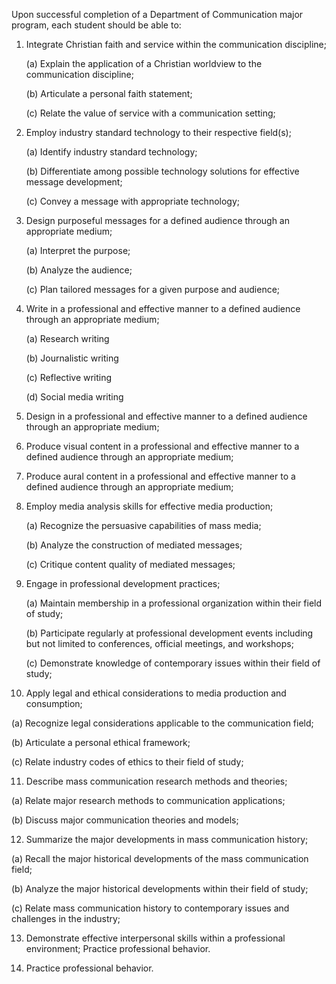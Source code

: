 Upon successful completion of a Department of Communication major program, each student should be able to:

1. Integrate Christian faith and service within the communication discipline;

   (a) Explain the application of a Christian worldview to the communication discipline;
   
   (b) Articulate a personal faith statement;
   
   (c) Relate the value of service with a communication setting;
   
   
2. Employ industry standard technology to their respective field(s);

   (a) Identify industry standard technology;
   
   (b) Differentiate among possible technology solutions for effective message development;
   
   (c) Convey a message with appropriate technology;

3. Design purposeful messages for a defined audience through an appropriate medium;

   (a) Interpret the purpose;
   
   (b) Analyze the audience;
   
   (c) Plan tailored messages for a given purpose and audience;

4. Write in a professional and effective manner to a defined audience through an appropriate medium;

   (a) Research writing
   
   (b) Journalistic writing
   
   (c) Reflective writing
   
   (d) Social media writing

5. Design in a professional and effective manner to a defined audience through an appropriate medium;

6. Produce visual content in a professional and effective manner to a defined audience through an appropriate medium;

7. Produce aural content in a professional and effective manner to a defined audience through an appropriate medium;

8. Employ media analysis skills for effective media production;

   (a) Recognize the persuasive capabilities of mass media;
   
   (b) Analyze the construction of mediated messages;
   
   (c) Critique content quality of mediated messages;

9. Engage in professional development practices;

   (a) Maintain membership in a professional organization within their field of study;
   
   (b) Participate regularly at professional development events including but not limited to conferences, official meetings, and workshops;
   
   (c) Demonstrate knowledge of contemporary issues within their field of study;

10. Apply legal and ethical considerations to media production and consumption;

   (a) Recognize legal considerations applicable to the communication field;
   
   (b) Articulate a personal ethical framework;
   
   (c) Relate industry codes of ethics to their field of study;

11. Describe mass communication research methods and theories;

   (a) Relate major research methods to communication applications;
   
   (b) Discuss major communication theories and models;

12. Summarize the major developments in mass communication history;

   (a) Recall the major historical developments of the mass communication field;
   
   (b) Analyze the major historical developments within their field of study;
   
   (c) Relate mass communication history to contemporary issues and challenges in the industry;

13. Demonstrate effective interpersonal skills within a professional environment; Practice professional behavior.

14. Practice professional behavior.
